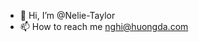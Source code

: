 - 👋 Hi, I’m @Nelie-Taylor
- 📫 How to reach me nghi@huongda.com

<!---
Nelie-Taylor/Nelie-Taylor is a ✨ special ✨ repository because its `README.md` (this file) appears on your GitHub profile.
You can click the Preview link to take a look at your changes.
--->
